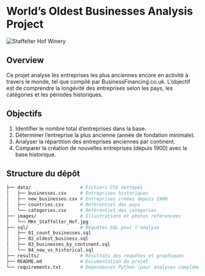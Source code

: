 # World’s Oldest Businesses Analysis Project

![Staffelter Hof Winery](images/MKn_Staffelter_Hof.jpeg)

## Overview
Ce projet analyse les entreprises les plus anciennes encore en activité à travers le monde, tel que compilé par BusinessFinancing.co.uk. L’objectif est de comprendre la longévité des entreprises selon les pays, les catégories et les périodes historiques.

## Objectifs
1. Identifier le nombre total d’entreprises dans la base.  
2. Déterminer l’entreprise la plus ancienne (année de fondation minimale).  
3. Analyser la répartition des entreprises anciennes par continent.  
4. Comparer la création de nouvelles entreprises (depuis 1900) avec la base historique.

## Structure du dépôt
```bash
├── data/                  # Fichiers CSV nettoyés
│   ├── businesses.csv     # Entreprises historiques
│   ├── new_businesses.csv # Entreprises créées depuis 1900
│   ├── countries.csv      # Référentiel des pays
│   └── categories.csv     # Référentiel des catégories
├── images/                # Illustrations et photos référencées
│   └── MKn_Staffelter_Hof.jpg
├── sql/                   # Requêtes SQL pour l’analyse
│   ├── 01_count_businesses.sql
│   ├── 02_oldest_business.sql
│   ├── 03_businesses_by_continent.sql
│   └── 04_new_vs_historical.sql
├── results/               # Résultats des requêtes et graphiques
├── README.md              # Documentation du projet
└── requirements.txt       # Dépendances Python (pour analyses complémentaires)

